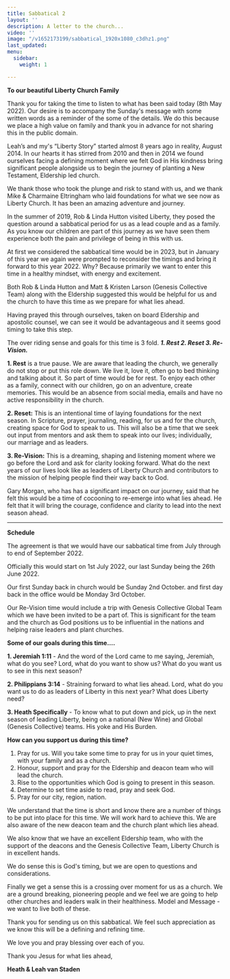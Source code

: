 ```yaml
---
title: Sabbatical 2
layout: ''
description: A letter to the church...
video: ''
image: "/v1652173199/sabbatical_1920x1080_c3dhz1.png"
last_updated: 
menu:
  sidebar:
    weight: 1

---
```

**To our beautiful Liberty Church Family**

Thank you for taking the time to listen to what has been said today (8th May 2022). Our desire is to accompany the Sunday's message with some written words as a reminder of the some of the details. We do this because we place a high value on family and thank you in advance for not sharing this in the public domain.

Leah’s and my's “Liberty Story” started almost 8 years ago in reality, August 2014. In our hearts it has stirred from 2010 and then in 2014 we found ourselves facing a defining moment where we felt God in His kindness bring significant people alongside us to begin the journey of planting a New Testament, Eldership led church.

We thank those who took the plunge and risk to stand with us, and we thank Mike & Charmaine Eltringham who laid foundations for what we see now as Liberty Church. It has been an amazing adventure and journey.

In the summer of 2019, Rob & Linda Hutton visited Liberty, they posed the question around a sabbatical period for us as a lead couple and as a family. As you know our children are part of this journey as we have seen them experience both the pain and privilege of being in this with us.

At first we considered the sabbatical time would be in 2023, but in January of this year we again were prompted to reconsider the timings and bring it forward to this year 2022. Why? Because primarily we want to enter this time in a healthy mindset, with energy and excitement.

Both Rob & Linda Hutton and Matt & Kristen Larson (Genesis Collective Team) along with the Eldership suggested this would be helpful for us and the church to have this time as we prepare for what lies ahead.

Having prayed this through ourselves, taken on board Eldership and apostolic counsel, we can see it would be advantageous and it seems good timing to take this step.

The over riding sense and goals for this time is 3 fold. **_1. Rest 2. Reset 3. Re-Vision._**

**1. Rest** is a true pause. We are aware that leading the church, we generally do not stop or put this role down. We live it, love it, often go to bed thinking and talking about it. So part of time would be for rest. To enjoy each other as a family, connect with our children, go on an adventure, create memories. This would be an absence from social media, emails and have no active responsibility in the church.

**2. Reset:** This is an intentional time of laying foundations for the next season. In Scripture, prayer, journaling, reading, for us and for the church, creating space for God to speak to us. This will also be a time that we seek out input from mentors and ask them to speak into our lives; individually, our marriage and as leaders.

**3. Re-Vision:** This is a dreaming, shaping and listening moment where we go before the Lord and ask for clarity looking forward. What do the next years of our lives look like as leaders of Liberty Church and contributors to the mission of helping people find their way back to God.

Gary Morgan, who has has a significant impact on our journey, said that he felt this would be a time of cocooning to re-emerge into what lies ahead. He felt that it will bring the courage, confidence and clarity to lead into the next season ahead.

***

**Schedule**

The agreement is that we would have our sabbatical time from July through to end of September 2022.

Officially this would start on 1st July 2022, our last Sunday being the 26th June 2022.

Our first Sunday back in church would be Sunday 2nd October. and first day back in the office would be Monday 3rd October.

Our Re-Vision time would include a trip with Genesis Collective Global Team which we have been invited to be a part of. This is significant for the team and the church as God positions us to be influential in the nations and helping raise leaders and plant churches.

**Some of our goals during this time….**

**1. Jeremiah 1:11** - And the word of the Lord came to me saying, Jeremiah, what do you see? Lord, what do you want to show us? What do you want us to see in this next season?

**2. Philippians 3:14** - Straining forward to what lies ahead. Lord, what do you want us to do as leaders of Liberty in this next year? What does Liberty need?

**3. Heath Specifically** - To know what to put down and pick, up in the next season of leading Liberty, being on a national (New Wine) and Global (Genesis Collective) teams. His yoke and His Burden.

**How can you support us during this time?**

1. Pray for us. Will you take some time to pray for us in your quiet times, with your family and as a church.
2. Honour, support and pray for the Eldership and deacon team who will lead the church.
3. Rise to the opportunities which God is going to present in this season.
4. Determine to set time aside to read, pray and seek God.
5. Pray for our city, region, nation.

We understand that the time is short and know there are a number of things to be put into place for this time. We will work hard to achieve this. We are also aware of the new deacon team and the church plant which lies ahead.

We also know that we have an excellent Eldership team, who with the support of the deacons and the Genesis Collective Team, Liberty Church is in excellent hands.

We do sense this is God's timing, but we are open to questions and considerations.

Finally we get a sense this is a crossing over moment for us as a church. We are a ground breaking, pioneering people and we feel we are going to help other churches and leaders walk in their healthiness. Model and Message - we want to live both of these.

Thank you for sending us on this sabbatical. We feel such appreciation as we know this will be a defining and refining time.

We love you and pray blessing over each of you.

Thank you Jesus for what lies ahead,

**Heath & Leah van Staden**